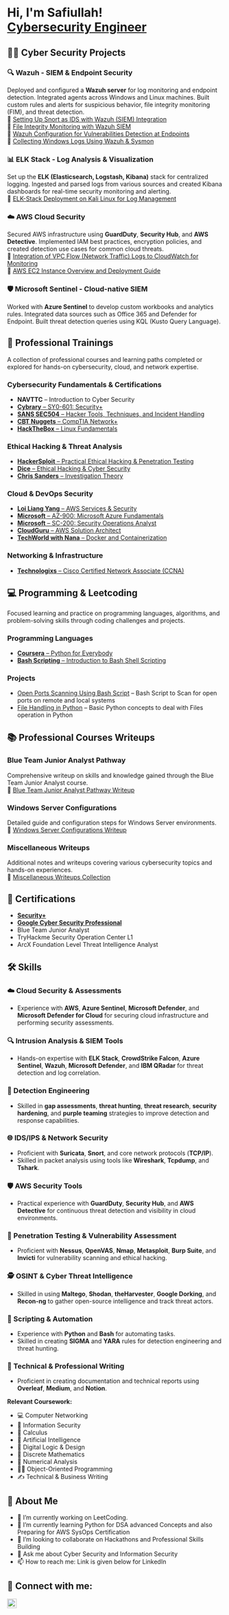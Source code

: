 <h1>Hi, I'm Safiullah! <br/> <a href="https://www.linkedin.com/in/safiullah-khan-swb/">Cybersecurity Engineer</a> </h1>
<h2>👨‍💻 Cyber Security Projects </h2>

### 🔍 Wazuh - SIEM & Endpoint Security  
Deployed and configured a **Wazuh server** for log monitoring and endpoint detection. Integrated agents across Windows and Linux machines. Built custom rules and alerts for suspicious behavior, file integrity monitoring (FIM), and threat detection.  
🔗 [Setting Up Snort as IDS with Wazuh (SIEM) Integration](https://securitywithblue.medium.com/step-by-step-guide-to-setting-up-snort-as-ids-with-wazuh-siem-integration-2ef1a5818b26)  
🔗 [File Integrity Monitoring with Wazuh SIEM](https://securitywithblue.medium.com/how-to-deploy-file-integrity-monitoring-withwazuh-siem-106eb463eb10)  
🔗 [Wazuh Configuration for Vulnerabilities Detection at Endpoints](https://securitywithblue.medium.com/wazuh-configuration-for-vulnerabilities-detection-at-endpoints-cf0b51b6d25d)  
🔗 [Collecting Windows Logs Using Wazuh & Sysmon](https://securitywithblue.medium.com/collecting-windows-logs-using-wazuh-sysmon-bdc154bb48c9)

### 📊 ELK Stack - Log Analysis & Visualization  
Set up the **ELK (Elasticsearch, Logstash, Kibana)** stack for centralized logging. Ingested and parsed logs from various sources and created Kibana dashboards for real-time security monitoring and alerting.  
🔗 [ELK-Stack Deployment on Kali Linux for Log Management](https://securitywithblue.medium.com/elk-stack-deployment-on-kali-linux-for-log-management-f9359dec5497)

### ☁️ AWS Cloud Security  
Secured AWS infrastructure using **GuardDuty**, **Security Hub**, and **AWS Detective**. Implemented IAM best practices, encryption policies, and created detection use cases for common cloud threats.  
🔗 [Integration of VPC Flow (Network Traffic) Logs to CloudWatch for Monitoring](https://securitywithblue.medium.com/integration-of-vpc-flow-network-traffic-logs-to-cloudwatch-for-monitoring-9c9523101f4a)  
🔗 [AWS EC2 Instance Overview and Deployment Guide](https://securitywithblue.medium.com/what-is-ec2-instance-in-aws-and-how-to-deploy-instance-on-aws-cloud-bb8b45d34e67)

### 🛡️ Microsoft Sentinel - Cloud-native SIEM  
Worked with **Azure Sentinel** to develop custom workbooks and analytics rules. Integrated data sources such as Office 365 and Defender for Endpoint. Built threat detection queries using KQL (Kusto Query Language).

<h2> 📘 Professional Trainings </h2>

A collection of professional courses and learning paths completed or explored for hands-on cybersecurity, cloud, and network expertise.

### Cybersecurity Fundamentals & Certifications
- **NAVTTC** – Introduction to Cyber Security  
- [**Cybrary** – SY0-601: Security+](https://www.cybrary.it/course/comptia-security-plus/)  
- [**SANS SEC504** – Hacker Tools, Techniques, and Incident Handling](https://www.sans.org/cyber-security-courses/hacker-techniques-incident-handling/)  
- [**CBT Nuggets** – CompTIA Network+](https://www.cbtnuggets.com/it-training/comptia-network-plus)  
- [**HackTheBox** – Linux Fundamentals](https://academy.hackthebox.com/course/preview/linux-fundamentals)  

### Ethical Hacking & Threat Analysis
- [**HackerSploit** – Practical Ethical Hacking & Penetration Testing](https://www.udemy.com/course/practical-ethical-hacking-the-complete-course/)  
- [**Dice** – Ethical Hacking & Cyber Security](https://www.dice.com/jobs/q-Ethical_Hacking_Cyber_Security-jobs)  
- [**Chris Sanders** – Investigation Theory](https://chrissanders.org/)  

### Cloud & DevOps Security
- [**Loi Liang Yang** – AWS Services & Security](https://www.youtube.com/watch?v=udug43AWeJw&list=PL0-xwzAwzllw_dvNfabV28-bpAEoMchd3)  
- [**Microsoft** – AZ-900: Microsoft Azure Fundamentals](https://learn.microsoft.com/en-us/training/courses/az-900t00)  
- [**Microsoft** – SC-200: Security Operations Analyst](https://learn.microsoft.com/en-us/training/courses/sc-200t00)  
- [**CloudGuru** – AWS Solution Architect](https://www.cloudacademy.com/learning-paths/aws-certified-solutions-architect-associate-2020-210/)  
- [**TechWorld with Nana** – Docker and Containerization](https://www.youtube.com/watch?v=jPdIRX6q4jA&list=PLy7NrYWoggjzfAHlUusx2wuDwfCrmJYcs)  

### Networking & Infrastructure
- [**Technologixs** – Cisco Certified Network Associate (CCNA)](https://www.technologixs.com/ccna-training/)

<h2> 💻 Programming & Leetcoding </h2>

Focused learning and practice on programming languages, algorithms, and problem-solving skills through coding challenges and projects.

### Programming Languages 
- [**Coursera** – Python for Everybody](https://www.coursera.org/specializations/python)
- [**Bash Scripting** – Introduction to Bash Shell Scripting](https://www.coursera.org/projects/introduction-to-bash-shell-scripting)
 
### Projects
- [Open Ports Scanning Using Bash Script](https://github.com/safiullahniazi/safiullah_portfolio/blob/e1a3aa2bb976b4ccfa9059fd8c591c2d1f364d09/Open%20Ports%20Scanning%20Bash.sh) – Bash Script to Scan for open ports on remote and local systems
- [File Handling in Python](https://github.com/safiullahniazi/safiullah_portfolio/blob/e1a3aa2bb976b4ccfa9059fd8c591c2d1f364d09/python_file_reading_writing.py) – Basic Python concepts to deal with Files operation in Python  


<h2> 📚 Professional Courses Writeups </h2>

### Blue Team Junior Analyst Pathway  
Comprehensive writeup on skills and knowledge gained through the Blue Team Junior Analyst course.  
🔗 [Blue Team Junior Analyst Pathway Writeup](https://securitywithblue.medium.com/list/blue-team-junior-analyst-pathway-fd01c3a2178b)

### Windows Server Configurations  
Detailed guide and configuration steps for Windows Server environments.  
🔗 [Windows Server Configurations Writeup](https://securitywithblue.medium.com/list/windows-server-configurations-49559db4d1e5)

### Miscellaneous Writeups  
Additional notes and writeups covering various cybersecurity topics and hands-on experiences.  
🔗 [Miscellaneous Writeups Collection](https://securitywithblue.medium.com/)


<h2>📜 Certifications </h2>

- **[Security+](https://www.credly.com/badges/c4fed23f-9ed0-447a-911f-fa8affc59c6a/public_url)**
- **[Google Cyber Security Professional](https://www.credly.com/badges/c4fed23f-9ed0-447a-911f-fa8affc59c6a/public_url)**
- Blue Team Junior Analyst
- TryHackme Security Operation Center L1
- ArcX Foundation Level Threat Intelligence Analyst



  


## 🛠️ Skills

### ☁️ Cloud Security & Assessments  
- Experience with **AWS**, **Azure Sentinel**, **Microsoft Defender**, and **Microsoft Defender for Cloud** for securing cloud infrastructure and performing security assessments.

### 🔍 Intrusion Analysis & SIEM Tools  
- Hands-on expertise with **ELK Stack**, **CrowdStrike Falcon**, **Azure Sentinel**, **Wazuh**, **Microsoft Defender**, and **IBM QRadar** for threat detection and log correlation.

### 🎯 Detection Engineering  
- Skilled in **gap assessments**, **threat hunting**, **threat research**, **security hardening**, and **purple teaming** strategies to improve detection and response capabilities.

### 🌐 IDS/IPS & Network Security  
- Proficient with **Suricata**, **Snort**, and core network protocols (**TCP/IP**).  
- Skilled in packet analysis using tools like **Wireshark**, **Tcpdump**, and **Tshark**.

### 🛡️ AWS Security Tools  
- Practical experience with **GuardDuty**, **Security Hub**, and **AWS Detective** for continuous threat detection and visibility in cloud environments.

### 🧨 Penetration Testing & Vulnerability Assessment  
- Proficient with **Nessus**, **OpenVAS**, **Nmap**, **Metasploit**, **Burp Suite**, and **Invicti** for vulnerability scanning and ethical hacking.

### 🕵️ OSINT & Cyber Threat Intelligence  
- Skilled in using **Maltego**, **Shodan**, **theHarvester**, **Google Dorking**, and **Recon-ng** to gather open-source intelligence and track threat actors.

### 🤖 Scripting & Automation  
- Experience with **Python** and **Bash** for automating tasks.  
- Skilled in creating **SIGMA** and **YARA** rules for detection engineering and threat hunting.

### 📝 Technical & Professional Writing  
- Proficient in creating documentation and technical reports using **Overleaf**, **Medium**, and **Notion**.

**Relevant Coursework:**  
- 💻 Computer Networking  
- 🔐 Information Security  
- 📐 Calculus  
- 🧠 Artificial Intelligence  
- 🔌 Digital Logic & Design  
- 🔢 Discrete Mathematics  
- 🧮 Numerical Analysis  
- 👨‍💻 Object-Oriented Programming  
- ✍️ Technical & Business Writing

<h2> 🙋 About Me </h2>

- 🔭 I’m currently working on LeetCoding.
- 🌱 I’m currently learning Python for DSA advanced Concepts and also Preparing for AWS SysOps Certification
- 👯 I’m looking to collaborate on Hackathons and Professional Skills Building
- 💬 Ask me about Cyber Security and Information Security
- 📫 How to reach me: Link is given below for LinkedIn




<h2> 🤳 Connect with me:</h2>


[<img align="left" alt="Safiullah | LinkedIn" width="22px" src="https://cdn.jsdelivr.net/npm/simple-icons@v3/icons/linkedin.svg" />][linkedin]

[linkedin]: https://www.linkedin.com/in/safiullah-khan-swb/

<!--
**safiullahniazi/safiullah_portfolio** is a ✨ _special_ ✨ repository because its `README.md` (this file) appears on your GitHub profile.

Here are some ideas to get you started:
-->



